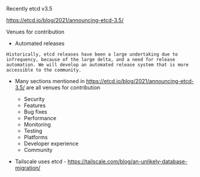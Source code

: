 Recently etcd v3.5

https://etcd.io/blog/2021/announcing-etcd-3.5/

Venues for contribution

- Automated releases

```
Historically, etcd releases have been a large undertaking due to infrequency, because of the large delta, and a need for release automation. We will develop an automated release system that is more accessible to the community.
```

- Many sections mentioned in https://etcd.io/blog/2021/announcing-etcd-3.5/ are all venues for contribution
    - Security
    - Features
    - Bug fixes
    - Performance
    - Monitoring
    - Testing
    - Platforms
    - Developer experience
    - Community

- Tailscale uses etcd - https://tailscale.com/blog/an-unlikely-database-migration/
